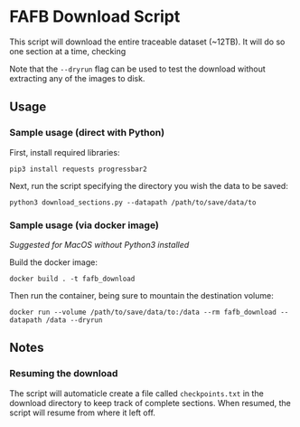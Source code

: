# FAFB Download Script

This script will download the entire traceable dataset (~12TB).
It will do so one section at a time, checking 

Note that the ```--dryrun``` flag can be used to test the download without extracting any of the images to disk.

## Usage
### Sample usage (direct with Python)
First, install required libraries:

```
pip3 install requests progressbar2
```

Next, run the script specifying the directory you wish the data to be saved:

```
python3 download_sections.py --datapath /path/to/save/data/to
```

### Sample usage (via docker image)
_Suggested for MacOS without Python3 installed_

Build the docker image:
```
docker build . -t fafb_download
```

Then run the container, being sure to mountain the destination volume:
```
docker run --volume /path/to/save/data/to:/data --rm fafb_download --datapath /data --dryrun
```

## Notes
### Resuming the download
The script will automaticle create a file called ```checkpoints.txt``` in the download directory to keep track of complete sections.  When resumed, the script will resume from where it left off.